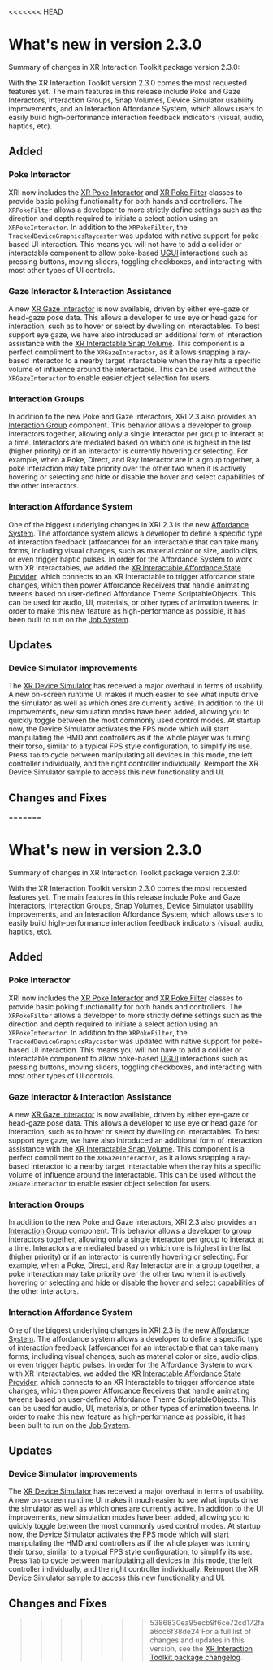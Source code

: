 <<<<<<< HEAD
# What's new in version 2.3.0

Summary of changes in XR Interaction Toolkit package version 2.3.0:

With the XR Interaction Toolkit version 2.3.0 comes the most requested features yet. The main features in this release include Poke and Gaze Interactors, Interaction Groups, Snap Volumes, Device Simulator usability improvements, and an Interaction Affordance System, which allows users to easily build high-performance interaction feedback indicators (visual, audio, haptics, etc).

## Added

### Poke Interactor

XRI now includes the [XR Poke Interactor](xr-poke-interactor.md) and [XR Poke Filter](xr-poke-filter.md) classes to provide basic poking functionality for both hands and controllers. The `XRPokeFilter` allows a developer to more strictly define settings such as the direction and depth required to initiate a select action using an `XRPokeInteractor`. In addition to the `XRPokeFilter`, the `TrackedDeviceGraphicsRaycaster` was updated with native support for poke-based UI interaction. This means you will not have to add a collider or interactable component to allow poke-based [UGUI](https://docs.unity3d.com/Manual/com.unity.ugui.html) interactions such as pressing buttons, moving sliders, toggling checkboxes, and interacting with most other types of UI controls.

### Gaze Interactor & Interaction Assistance

A new [XR Gaze Interactor](xr-gaze-interactor.md) is now available, driven by either eye-gaze or head-gaze pose data. This allows a developer to use eye or head gaze for interaction, such as to hover or select by dwelling on interactables. To best support eye gaze, we have also introduced an additional form of interaction assistance with the [XR Interactable Snap Volume](xr-interactable-snap-volume.md). This component is a perfect compliment to the `XRGazeInteractor`, as it allows snapping a ray-based interactor to a nearby target interactable when the ray hits a specific volume of influence around the interactable. This can be used without the `XRGazeInteractor` to enable easier object selection for users.

### Interaction Groups

In addition to the new Poke and Gaze Interactors, XRI 2.3 also provides an [Interaction Group](xr-interaction-group.md) component. This behavior allows a developer to group interactors together, allowing only a single interactor per group to interact at a time. Interactors are mediated based on which one is highest in the list (higher priority) or if an interactor is currently hovering or selecting. For example, when a Poke, Direct, and Ray Interactor are in a group together, a poke interaction may take priority over the other two when it is actively hovering or selecting and hide or disable the hover and select capabilities of the other interactors.

### Interaction Affordance System

One of the biggest underlying changes in XRI 2.3 is the new [Affordance System](affordance-system.md). The affordance system allows a developer to define a specific type of interaction feedback (affordance) for an interactable that can take many forms, including visual changes, such as material color or size, audio clips, or even trigger haptic pulses. In order for the Affordance System to work with XR Interactables, we added the [XR Interactable Affordance State Provider](xr-interactable-affordance-state-provider.md), which connects to an XR Interactable to trigger affordance state changes, which then power Affordance Receivers that handle animating tweens based on user-defined Affordance Theme ScriptableObjects. This can be used for audio, UI, materials, or other types of animation tweens. In order to make this new feature as high-performance as possible, it has been built to run on the [Job System](https://docs.unity3d.com/Manual/JobSystem.html).

## Updates

### Device Simulator improvements

The [XR Device Simulator](xr-device-simulator-overview.md) has received a major overhaul in terms of usability. A new on-screen runtime UI makes it much easier to see what inputs drive the simulator as well as which ones are currently active. In addition to the UI improvements, new simulation modes have been added, allowing you to quickly toggle between the most commonly used control modes. At startup now, the Device Simulator activates the FPS mode which will start manipulating the HMD and controllers as if the whole player was turning their torso, similar to a typical FPS style configuration, to simplify its use. Press `Tab` to cycle between manipulating all devices in this mode, the left controller individually, and the right controller individually. Reimport the XR Device Simulator sample to access this new functionality and UI.

## Changes and Fixes

=======
# What's new in version 2.3.0

Summary of changes in XR Interaction Toolkit package version 2.3.0:

With the XR Interaction Toolkit version 2.3.0 comes the most requested features yet. The main features in this release include Poke and Gaze Interactors, Interaction Groups, Snap Volumes, Device Simulator usability improvements, and an Interaction Affordance System, which allows users to easily build high-performance interaction feedback indicators (visual, audio, haptics, etc).

## Added

### Poke Interactor

XRI now includes the [XR Poke Interactor](xr-poke-interactor.md) and [XR Poke Filter](xr-poke-filter.md) classes to provide basic poking functionality for both hands and controllers. The `XRPokeFilter` allows a developer to more strictly define settings such as the direction and depth required to initiate a select action using an `XRPokeInteractor`. In addition to the `XRPokeFilter`, the `TrackedDeviceGraphicsRaycaster` was updated with native support for poke-based UI interaction. This means you will not have to add a collider or interactable component to allow poke-based [UGUI](https://docs.unity3d.com/Manual/com.unity.ugui.html) interactions such as pressing buttons, moving sliders, toggling checkboxes, and interacting with most other types of UI controls.

### Gaze Interactor & Interaction Assistance

A new [XR Gaze Interactor](xr-gaze-interactor.md) is now available, driven by either eye-gaze or head-gaze pose data. This allows a developer to use eye or head gaze for interaction, such as to hover or select by dwelling on interactables. To best support eye gaze, we have also introduced an additional form of interaction assistance with the [XR Interactable Snap Volume](xr-interactable-snap-volume.md). This component is a perfect compliment to the `XRGazeInteractor`, as it allows snapping a ray-based interactor to a nearby target interactable when the ray hits a specific volume of influence around the interactable. This can be used without the `XRGazeInteractor` to enable easier object selection for users.

### Interaction Groups

In addition to the new Poke and Gaze Interactors, XRI 2.3 also provides an [Interaction Group](xr-interaction-group.md) component. This behavior allows a developer to group interactors together, allowing only a single interactor per group to interact at a time. Interactors are mediated based on which one is highest in the list (higher priority) or if an interactor is currently hovering or selecting. For example, when a Poke, Direct, and Ray Interactor are in a group together, a poke interaction may take priority over the other two when it is actively hovering or selecting and hide or disable the hover and select capabilities of the other interactors.

### Interaction Affordance System

One of the biggest underlying changes in XRI 2.3 is the new [Affordance System](affordance-system.md). The affordance system allows a developer to define a specific type of interaction feedback (affordance) for an interactable that can take many forms, including visual changes, such as material color or size, audio clips, or even trigger haptic pulses. In order for the Affordance System to work with XR Interactables, we added the [XR Interactable Affordance State Provider](xr-interactable-affordance-state-provider.md), which connects to an XR Interactable to trigger affordance state changes, which then power Affordance Receivers that handle animating tweens based on user-defined Affordance Theme ScriptableObjects. This can be used for audio, UI, materials, or other types of animation tweens. In order to make this new feature as high-performance as possible, it has been built to run on the [Job System](https://docs.unity3d.com/Manual/JobSystem.html).

## Updates

### Device Simulator improvements

The [XR Device Simulator](xr-device-simulator-overview.md) has received a major overhaul in terms of usability. A new on-screen runtime UI makes it much easier to see what inputs drive the simulator as well as which ones are currently active. In addition to the UI improvements, new simulation modes have been added, allowing you to quickly toggle between the most commonly used control modes. At startup now, the Device Simulator activates the FPS mode which will start manipulating the HMD and controllers as if the whole player was turning their torso, similar to a typical FPS style configuration, to simplify its use. Press `Tab` to cycle between manipulating all devices in this mode, the left controller individually, and the right controller individually. Reimport the XR Device Simulator sample to access this new functionality and UI.

## Changes and Fixes

>>>>>>> 5386830ea95ecb9f6ce72cd172faa6cc6f38de24
For a full list of changes and updates in this version, see the [XR Interaction Toolkit package changelog](../changelog/CHANGELOG.html).